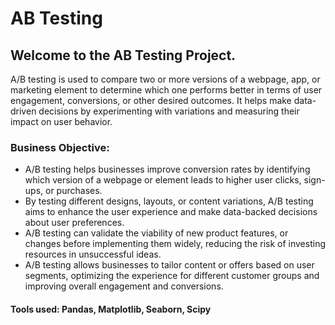# AB Testing
## Welcome to the AB Testing Project.
A/B testing is used to compare two or more versions of a webpage, app, or marketing element to determine which one performs better in terms of user engagement, conversions, or other desired outcomes. It helps make data-driven decisions by experimenting with variations and measuring their impact on user behavior.

### Business Objective:
* A/B testing helps businesses improve conversion rates by identifying which version of a webpage or element leads to higher user clicks, sign-ups, or purchases.
* By testing different designs, layouts, or content variations, A/B testing aims to enhance the user experience and make data-backed decisions about user preferences.
* A/B testing can validate the viability of new product features, or changes before implementing them widely, reducing the risk of investing resources in unsuccessful ideas.
* A/B testing allows businesses to tailor content or offers based on user segments, optimizing the experience for different customer groups and improving overall engagement and conversions.

#### Tools used: Pandas, Matplotlib, Seaborn, Scipy












